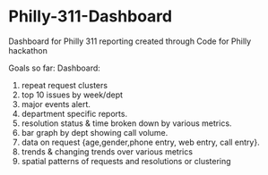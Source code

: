 # Philly-311-Dashboard
Dashboard for Philly 311 reporting created through Code for Philly hackathon

Goals so far:
Dashboard: 
1. repeat request clusters    
2. top 10 issues by week/dept    
3. major events alert.    
4. department specific reports.   
5. resolution status & time broken down by various metrics.   
6. bar graph by dept showing call volume.    
7. data on request {age,gender,phone entry, web entry, call entry}.    
8. trends & changing trends over various metrics   
9. spatial patterns of requests and resolutions or clustering



